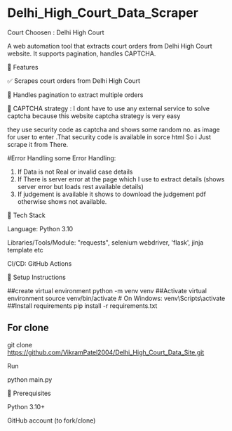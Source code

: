 # Delhi_High_Court_Data_Scraper

Court Choosen : Delhi High Court

A web automation tool that extracts court orders from Delhi High Court website. It supports pagination, handles CAPTCHA.


📌 Features

✅ Scrapes court orders from Delhi High Court

🔁 Handles pagination to extract multiple orders

🧩 CAPTCHA strategy : I dont have to use any external service to solve captcha because this website captcha strategy is very easy

they use security code as captcha and shows some random no. as image for user to enter .That security code is available in sorce
html So i Just scrape it from There.

#Error Handling
some Error Handling:
1.	If Data is not Real or invalid case details
2.	If There is server error at the page which I use to extract details (shows server error but loads rest available details)
3.	If judgement is available it shows to download the judgement pdf otherwise shows not available.

🧱 Tech Stack

Language: Python 3.10

Libraries/Tools/Module: "requests", selenium webdriver, 'flask', jinja template etc

CI/CD: GitHub Actions

🚀 Setup Instructions

##create virtual environment 
python -m venv venv 
##Activate virtual environment 
source venv/bin/activate # On Windows: venv\Scripts\activate 
##Install requirements 
pip install -r requirements.txt

## For clone
git clone https://github.com/VikramPatel2004/Delhi_High_Court_Data_Site.git


Run

python main.py

🔧 Prerequisites

Python 3.10+

GitHub account (to fork/clone)

